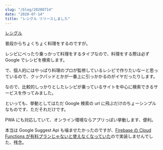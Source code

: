 ```yaml
---
slug: "/blog/20200714"
date: "2020-07-14"
title: "レシグル リリースしました"
---
```


[レシグル](https://recigle.kk-web.link/)

普段からちょくちょく料理をするのですが。

レシピにべったり乗っかって料理をするタイプなので、料理をする際は必ず Google でレシピを検索します。

で、個人的にはやっぱり料理のプロが監修しているレシピで作りたいなーと思っているので、クックパッドとかが一番上に引っかかるのがイヤだったりします。

なので、比較的しっかりとしたレシピが乗っているサイトを中心に検索できるサービスを作ってみました。

といっても、挙動としてはただ Google 検索の url に飛ぶだけのちょーシンプルなものです、ただそれだけです。

PWA にも対応していて、オンライン環境ならアプリっぽい挙動します、便利。

本当は Google Suggest Api も噛ませたかったのですが、[Firebase の Cloud Functions が有料プランじゃないと使えなくなっていた](https://qiita.com/azukiazusa/items/edd6ca9cba2d48c4c3e2)ので実装しませんでした、残念。
